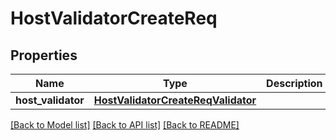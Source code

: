 # HostValidatorCreateReq

## Properties
Name | Type | Description | Notes
------------ | ------------- | ------------- | -------------
**host_validator** | [**HostValidatorCreateReqValidator**](HostValidatorCreateReqValidator.md) |  | [optional] 

[[Back to Model list]](../README.md#documentation-for-models) [[Back to API list]](../README.md#documentation-for-api-endpoints) [[Back to README]](../README.md)


